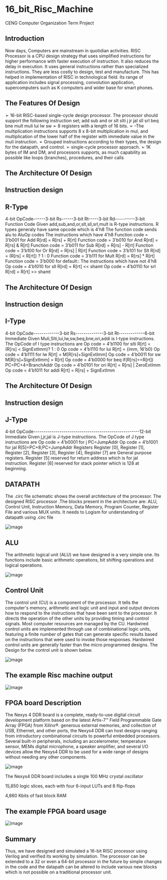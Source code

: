 # 16_bit_Risc_Machine
CENG Computer Organization Term Project


Introduction
-------------------------------------------------------------------------------------------------------
  Now days, Computers are mainstream in quotidian activities. RISC Processor is a CPU design strategy
that uses simplified instructions for higher performance with faster execution of instruction. It also
reduces the delay in execution. It uses general instructions rather than specialized instructions. They
are less costly to design, test and manufacture. This has helped in implementation of RISC in
technological field. Its range of application includes signal processing, convolution application,
supercomputers such as K computers and wider base for smart phones.

The Features Of Design
-------------------------------------------------------------------------------------------------------
  
  ➢ 16-bit RISC-based single-cycle design processor. The processor should support the following
instruction set;
add sub and or
slt slti j jr
jal sll srl beq
bne mult muli lui
lw sw
  ➢ 8 registers with a length of 16 bits.
  ➢ -The multiplication instructions supports 8 x 8-bit multiplication in mul, and multiplication of
the lower half of the register with immediate value in the muli instruction.
  ➢ Grouped instructions according to their types, the design for the datapath, and control.
  ➢ single-cycle processor approach.
  ➢ 1K bytes of IM and DM, and processors supports, as much capability as possible like loops
(branches), procedures, and their calls

The Architecture Of Design
-------------------------------------------------------------------------------------------------------
  Instruction design
  -------------------------------------------------------------------------------------------------------
  R-Type
  -------------------------------------------------------------------------------------------------------
  4-bit OpCode------3-bit Rs------3-bit Rt-----3-bit Rd----------3-bit Function Code
  Given add,sub,and,or,slt,sll,srl,mult is R-type instructions.
  R types generaly have same opcode which is 4’h8
  The function code sends alu to AluOp codes
  The instructions which have 4’h8
  Function code = 3’b001 for Add R[rd] = R[rs] + R[rt]
  Function code = 3’b010 for And R[rd] = R[rs] & R[rt]
  Function code = 3’b011 for Sub R[rd] = R[rs] - R[rt]
  Function code = 3’b100 for Or R[rd] = R[rs] | R[rt]
  Function code = 3’b101 for Slt R[rd] = (R[rs] < R[rt]) ? 1 : 0
  Function code = 3’b111 for Mult R[rd] = R[rs] * R[rt]
  Function code = 3’b000 for default::
  The instructions which have not 4’h8
  Op code = 4’b1010 for sll R[rd] = R[rt] << shamt
  Op code = 4’b0110 for srl R[rd] = R[rt] >> shamt


The Architecture Of Design
-------------------------------------------------------------------------------------------------------
  Instruction design
  -------------------------------------------------------------------------------------------------------
  I-Type
  -------------------------------------------------------------------------------------------------------
  4-bit OpCode-------------3-bit Rs--------------3-bit Rt-------------6-bit Immediate
  Given Muli,Slti,lui,lw,sw,beq,bne,ori,addi is I-type instructions.
  The OpCode of I type instructions are
  Op code = 4’b1100 for slti R[rt] = (R[rs] < SignExtImm)? 1 : 0
  Op code = 4’b1110 for lui R[rt] = {imm, 16’b0}
  Op code = 4’b1111 for lw R[rt] = M[R[rs]+SignExtImm]
  Op code = 4’b0011 for sw M[R[rs]+SignExtImm] = R[rt]
  Op code = 4’b0000 for beq if(R[rs]==R[rt]) PC=PC+4+BranchAddr
  Op code = 4’b0101 for ori R[rt] = R[rs] | ZeroExtImm
  Op code = 4’b1011 for addi R[rt] = R[rs] + SignExtImm
  
The Architecture Of Design
-------------------------------------------------------------------------------------------------------
  Instruction design
  -------------------------------------------------------------------------------------------------------
  J-Type
  -------------------------------------------------------------------------------------------------------
  4-bit OpCode-----------------------------------------------------12-bit Immediate
  Given j,jr,jal is J-type instructions.
  The OpCode of J type instructions are
  Op code = 4’b0001 for j PC=JumpAddr
  Op code = 4’b1001 for jal R[5]=PC+8;PC=JumpAddr
  Registers
  Register [0], Register [1], Register [2], Register [3], Register [4], Register [7]
  are General purpose registers.
  Register [5]
  reserved for return address which is for jal instruction.
  Register [6]
  reserved for stack pointer which is 128 at beginning.
  
 DATAPATH
 -------------------------------------------------------------------------------------------------------
   The .circ file schematic shows the overall architecture of the processor. The designed RISC
 processor .The blocks present in the architecture are: ALU, Control Unit, Instruction Memory, Data Memory, Program Counter, Register File and various MUX units. It needs to Logism for understanding of datapath using .circ file
 
 ![image](https://user-images.githubusercontent.com/81621705/179777883-d97f1cd8-529a-4cdb-9386-a8b71093fe0c.png)

 
 ALU
 -------------------------------------------------------------------------------------------------------
  The arithmetic logical unit (ALU) we have designed is a very simple one. Its functions include basic
arithmetic operations, bit shifting operations and logical operations.

![image](https://user-images.githubusercontent.com/81621705/179778039-5a45947f-727e-463e-b121-fc2b9a508587.png)


Control Unit
-------------------------------------------------------------------------------------------------------
  The control unit (CU) is a component of the processor. It tells the computer's memory, arithmetic
and logic unit and input and output devices how to respond to the instructions that have been sent
to the processor. It directs the operation of the other units by providing timing and control signals.
Most computer resources are managed by the CU. Hardwired control units are implemented through
use of combinational logic units, featuring a finite number of gates that can generate specific results
based on the instructions that were used to invoke those responses. Hardwired control units are
generally faster than the micro programmed designs. The Design for the control unit is shown below.

![image](https://user-images.githubusercontent.com/81621705/179778090-23406745-df6c-43a2-96f2-184b1c773180.png)


The example Risc machine output
-------------------------------------------------------------------------------------------------------

![image](https://user-images.githubusercontent.com/81621705/179778342-9bfcb60e-329f-4d8c-87d7-39257c79cee0.png)


FPGA board Description
-------------------------------------------------------------------------------------------------------

  The Nexys 4 DDR board is a complete, ready-to-use digital circuit development platform
based on the latest Artix-7™ Field Programmable Gate Array (FPGA) from Xilinx®. generous external memories, and collection of USB, Ethernet, and other ports, the Nexys4 DDR can host designs ranging from introductory combinational circuits to powerful embedded processors. Several built-in peripherals, including an accelerometer, temperature sensor, MEMs digital microphone, a speaker amplifier, and several I/O devices allow the Nexys4 DDR to be used for a wide range of designs without needing any other components.

![image](https://user-images.githubusercontent.com/81621705/179778589-009fc956-b45b-4efe-8746-db4f15b334f2.png)

The Nexys4 DDR board includes a single 100 MHz crystal oscillator

15,850 logic slices, each with four 6-input LUTs and 8 flip-flops

4,860 Kbits of fast block RAM

The example FPGA board usage
-------------------------------------------------------------------------------------------------------

![image](https://user-images.githubusercontent.com/81621705/179779022-ca1e32ee-6071-4a1a-828d-70f99d280321.png)


Summary
-------------------------------------------------------------------------------------------------------

Thus, we have designed and simulated a 16-bit RISC processor using Verilog and verified its working by simulation. The processor can be extended to a 32 or even a 64-bit processor in the future by simple changes in the code and the datapath can be altered to include various new blocks which is not possible on a traditional processor unit.
